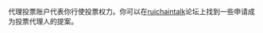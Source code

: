 代理投票账户代表你行使投票权力。你可以在[ruichaintalk](https://ruichaintalk.org/index.php/board,75.0.html)论坛上找到一些申请成为投票代理人的提案。